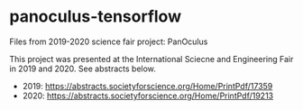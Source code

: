 # panoculus-tensorflow
Files from 2019-2020 science fair project: PanOculus

This project was presented at the International Sciecne and Engineering Fair in 2019 and 2020. See abstracts below.
- 2019: https://abstracts.societyforscience.org/Home/PrintPdf/17359
- 2020: https://abstracts.societyforscience.org/Home/PrintPdf/19213
